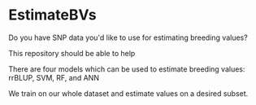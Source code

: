 # EstimateBVs

Do you have SNP data you'd like to use for estimating breeding values?

This repository should be able to help

There are four models which can be used to estimate breeding values: rrBLUP, SVM, RF, and ANN

We train on our whole dataset and estimate values on a desired subset.

